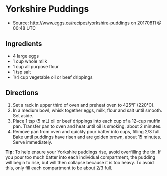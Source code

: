# Yorkshire Puddings
 * Source: http://www.eggs.ca/recipes/yorkshire-puddings on 20170811 @ 00:48 UTC

## Ingredients
 * 4 large eggs
 * 1 cup whole milk
 * 1 cup all purpose flour
 * 1 tsp salt
 * 1/4 cup vegetable oil or beef drippings

## Directions
1. Set a rack in upper third of oven and preheat oven to 425°F (220°C).
2. In a medium bowl, whisk together eggs, milk, flour and salt until smooth. Set aside.
3. Place 1 tsp (5 mL) oil or beef drippings into each cup of a 12-cup muffin pan. Transfer pan to oven and heat until oil is smoking, about 2 minutes.
4. Remove pan from oven and quickly pour batter into cups, filling 2/3 full. Bake until puddings have risen and are golden brown, about 15 minutes. Serve immediately.

**Tip:** To help ensure your Yorkshire puddings rise, avoid overfilling the tin. If you pour too much batter into each individual compartment, the pudding will begin to rise, but will then collapse because it is too heavy. To avoid this, only fill each compartment to be about 2/3 full.
